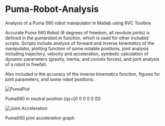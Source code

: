 # Puma-Robot-Analysis

Analysis of a Puma 560 robot manipulator in Matlab using RVC Toolbox

Accurate Puma 560 Robot (6 degrees of freedom, all revolute joints) is defined in the pumarobot.m function, which is used for other included scripts.
Scripts include analysis of forward and inverse kinematics of the manipulator, plotting function of some notable positions, joint analysis including trajectory, velocity and acceleration, symbolic calculation of dynamic parameters (gravity, inertia, and coriolis forces), and joint analysis of a robot in freefall.

Also included is the accuracy of the inverse kinematics function, figures for joint parameters, and some robot positions.

![PumaPlot](https://user-images.githubusercontent.com/107414426/203182835-ee5e212a-d29f-44e7-89c9-f56734d965cd.jpg)

Puma560 in neutral position (qz=[0 0 0 0 0 0])

![Joint Acceleration](https://user-images.githubusercontent.com/107414426/203182870-c91d2ddd-46e7-4efc-bc8b-9148439773c4.jpg)

Puma560 joint acceleration graph
